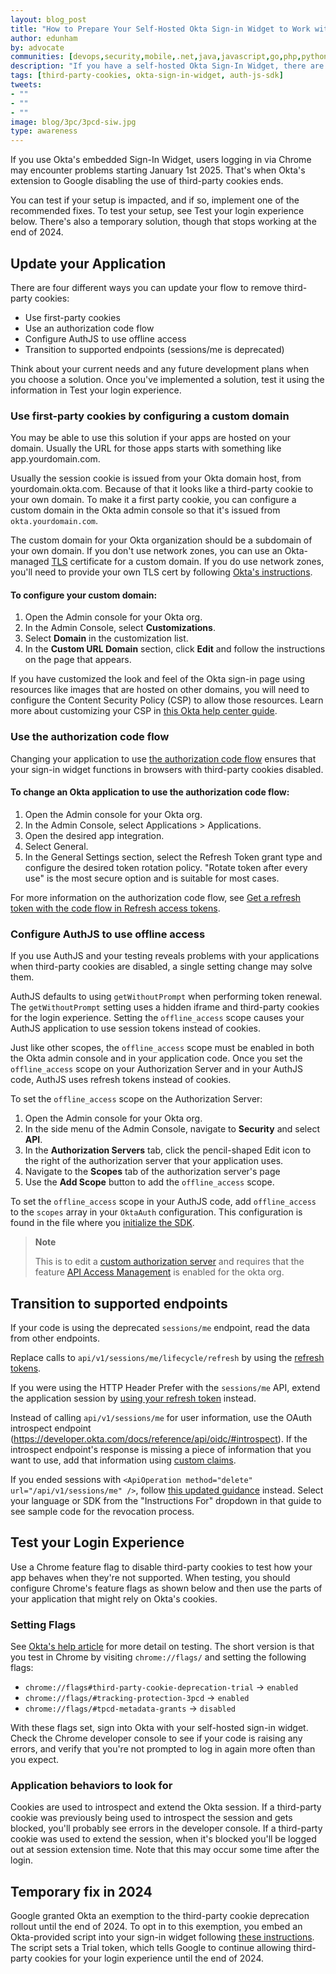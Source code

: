 ```yaml
---
layout: blog_post
title: "How to Prepare Your Self-Hosted Okta Sign-in Widget to Work without Third-Party Cookies"
author: edunham
by: advocate
communities: [devops,security,mobile,.net,java,javascript,go,php,python,ruby]
description: "If you have a self-hosted Okta Sign-In Widget, there are several options to mitigate Chrome's third-party cookies deprecation."
tags: [third-party-cookies, okta-sign-in-widget, auth-js-sdk]
tweets:
- ""
- ""
- ""
image: blog/3pc/3pcd-siw.jpg
type: awareness
---
```


If you use Okta's embedded Sign-In Widget, users logging in via Chrome may encounter problems starting January 1st 2025. That's when Okta's extension to Google disabling the use of third-party cookies ends.

You can test if your setup is impacted, and if so, implement one of the recommended fixes. To test your setup, see Test your login experience below. There's also a temporary solution, though that stops working at the end of 2024.

## Update your Application
There are four different ways you can update your flow to remove third-party cookies:

* Use first-party cookies
* Use an authorization code flow
* Configure AuthJS to use offline access
* Transition to supported endpoints (sessions/me is deprecated)

Think about your current needs and any future development plans when you choose a solution. Once you've implemented a solution, test it using the information in Test your login experience.

### Use first-party cookies by configuring a custom domain

You may be able to use this solution if your apps are hosted on your domain. Usually the URL for those apps starts with something like app.yourdomain.com.

Usually the session cookie is issued from your Okta domain host, from yourdomain.okta.com. Because of that it looks like a third-party cookie to your own domain. To make it a first party cookie, you can configure a custom domain in the Okta admin console so that it's issued from `okta.yourdomain.com`.

The custom domain for your Okta organization should be a subdomain of your own domain. If you don't use network zones, you can use an Okta-managed [TLS](https://en.wikipedia.org/wiki/Transport_Layer_Security) certificate for a custom domain. If you do use network zones, you'll need to provide your own TLS cert by following [Okta's instructions](https://developer.okta.com/docs/guides/custom-url-domain/main/#use-your-own-tls-certificate).

#### To configure your custom domain:

1. Open the Admin console for your Okta org.
2. In the Admin Console, select **Customizations**.
3. Select **Domain** in the customization list.
4. In the **Custom URL Domain** section, click **Edit** and follow the instructions on the page that appears.

If you have customized the look and feel of the Okta sign-in page using resources like images that are hosted on other domains, you will need to configure the Content Security Policy (CSP) to allow those resources. Learn more about customizing your CSP in [this Okta help center guide](https://help.okta.com/oie/en-us/content/topics/settings/customizations-configure-csp.htm). 

### Use the authorization code flow

Changing your application to use [the authorization code flow](https://developer.okta.com/docs/guides/implement-grant-type/authcode/main/) ensures that your sign-in widget functions in browsers with third-party cookies disabled. 

#### To change an Okta application to use the authorization code flow:

1. Open the Admin console for your Okta org.
2. In the Admin Console, select Applications > Applications.
3. Open the desired app integration.
4. Select General.
5. In the General Settings section, select the Refresh Token grant type and configure the desired token rotation policy. "Rotate token after every use" is the most secure option and is suitable for most cases.

For more information on the authorization code flow, see [Get a refresh token with the code flow in Refresh access tokens](https://developer.okta.com/docs/guides/refresh-tokens/main/#get-a-refresh-token-with-the-code-flow).


### Configure AuthJS to use offline access

If you use AuthJS and your testing reveals problems with your applications when third-party cookies are disabled, a single setting change may solve them.

AuthJS defaults to using `getWithoutPrompt` when performing token renewal. The `getWithoutPrompt` setting uses a hidden iframe and third-party cookies for the login experience. Setting the `offline_access` scope causes your AuthJS application to use session tokens instead of cookies.

Just like other scopes, the `offline_access` scope must be enabled in both the Okta admin console and in your application code. Once you set the `offline_access` scope on your Authorization Server and in your AuthJS code, AuthJS uses refresh tokens instead of cookies. 

To set the `offline_access` scope on the Authorization Server: 

1) Open the Admin console for your Okta org.
2) In the side menu of the Admin Console, navigate to **Security** and select **API**.
3) In the **Authorization Servers** tab, click the pencil-shaped Edit icon to the right of the authorization server that your application uses.
4) Navigate to the **Scopes** tab of the authorization server's page
5) Use the **Add Scope** button to add the `offline_access` scope.

To set the `offline_access` scope in your AuthJS code, add `offline_access` to the `scopes` array in your `OktaAuth` configuration. This configuration is found in the file where you [initialize the SDK](https://developer.okta.com/docs/guides/auth-js/main/#initialize-the-sdk).

> **Note**
>
> This is to edit a [custom authorization server](https://developer.okta.com/docs/concepts/auth-servers/#custom-authorization-server) and requires that the feature [API Access Management](https://www.okta.com/products/api-access-management/?adgroupid=&campaignid=&utm_source=google&utm_campaign=amer_mult_usa_all_wf-all_dg-ao_a-wf_search_google_text_kw_dsa_utm2&utm_medium=cpc&utm_id=aNK4z000000UAzJGAW&gad_source=1&gclid=Cj0KCQjwztOwBhD7ARIsAPDKnkD3WQMla4xEM7GwHXqaQt-O2IF6mH1x5dadKgpUp4rH12IYyZQgjP4aApevEALw_wcB) is enabled for the okta org.

## Transition to supported endpoints

If your code is using the deprecated `sessions/me` endpoint, read the data from other endpoints.

Replace calls to `api/v1/sessions/me/lifecycle/refresh` by using the [refresh tokens](https://developer.okta.com/docs/guides/refresh-tokens/main/).

If you were using the HTTP Header Prefer with the `sessions/me` API, extend the application session by [using your refresh token](https://developer.okta.com/docs/guides/refresh-tokens/main/#use-a-refresh-token) instead.

Instead of calling `api/v1/sessions/me` for user information, use the OAuth introspect endpoint (https://developer.okta.com/docs/reference/api/oidc/#introspect). If the introspect endpoint's response is missing a piece of information that you want to use, add that information using [custom claims](https://developer.okta.com/docs/guides/customize-tokens-returned-from-okta/main/#add-a-custom-claim-to-a-token).

If you ended sessions with `<ApiOperation method="delete" url="/api/v1/sessions/me" />`, follow [this updated guidance](https://d28m3l9ryqsunl.cloudfront.net/docs/guides/sign-users-out/react-native/main/#sign-users-out-of-your-app) instead. Select your language or SDK from the "Instructions For" dropdown in that guide to see sample code for the revocation process.

## Test your Login Experience

Use a Chrome feature flag to disable third-party cookies to test how your app behaves when they're not supported. When testing, you should configure Chrome's feature flags as shown below and then use the parts of your application that might rely on Okta's cookies. 

### Setting Flags
See [Okta's help article](https://support.okta.com/help/s/article/deprecation-of-3rd-party-cookies-in-google-chrome) for more detail on testing. The short version is that you test in Chrome by visiting `chrome://flags/` and setting the following flags: 

* `chrome://flags#third-party-cookie-deprecation-trial` -> `enabled`
* `chrome://flags/#tracking-protection-3pcd` -> `enabled`
* `chrome://flags/#tpcd-metadata-grants` -> `disabled`

With these flags set, sign into Okta with your self-hosted sign-in widget. Check the Chrome developer console to see if your code is raising any errors, and verify that you're not prompted to log in again more often than you expect. 

### Application behaviors to look for

Cookies are used to introspect and extend the Okta session. If a third-party cookie was previously being used to introspect the session and gets blocked, you'll probably see errors in the developer console. If a third-party cookie was used to extend the session, when it's blocked you'll be logged out at session extension time. Note that this may occur some time after the login.

## Temporary fix in 2024

Google granted Okta an exemption to the third-party cookie deprecation rollout until the end of 2024. To opt in to this exemption, you embed an Okta-provided script into your sign-in widget following [these instructions](https://support.okta.com/help/s/article/third-party-cookies-utilized-by-the-sign-in-widget?language=en_US). The script sets a Trial token, which tells Google to continue allowing third-party cookies for your login experience until the end of 2024. 
